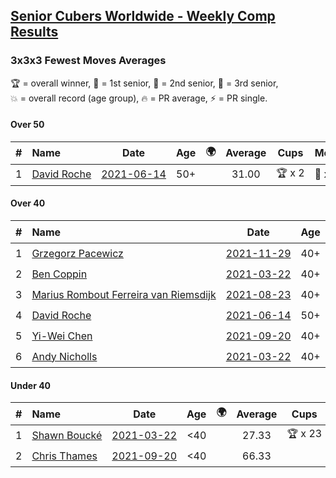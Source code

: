 <style>table {white-space: nowrap;}</style>
<link rel="stylesheet" type="text/css" href="/scw-comp/css/flags.css" />

## [Senior Cubers Worldwide - Weekly Comp Results](/scw-comp/results/)
### 3x3x3 Fewest Moves Averages

<span style="white-space: nowrap;">🏆 = overall winner</span>, <span style="white-space: nowrap;">🥇 = 1st senior</span>, <span style="white-space: nowrap;">🥈 = 2nd senior</span>, <span style="white-space: nowrap;">🥉 = 3rd senior</span>, <span style="white-space: nowrap;">💥 = overall record (age group)</span>, <span style="white-space: nowrap;">🔥 = PR average</span>, <span style="white-space: nowrap;">⚡ = PR single</span>.

#### Over 50

| # | Name | Date | Age | 🌍 | Average | Cups | Medals | Achievements | Solution |
| :--: | :-- | :--: | :--: | :--: | :--: | :--: | :-- | :-- | :-- |
| 1 | [David Roche](../../persons/david_roche/333fm.md) | [2021-06-14](../../results/2021-06-14/333fm.md) | 50+ | <i class="flag flag-AU" /> | 31.00 | 🏆 x 2 | 🥇 x 5, 🥈 x 5, 🥉 x 4 | 💥 x 4, 🔥 x 1, ⚡ x 4 | [Desktop](https://www.facebook.com/events/183961263668092/permalink/186342446763307) / [Mobile](https://m.facebook.com/events/183961263668092?view=permalink&id=186342446763307) |

#### Over 40

| # | Name | Date | Age | 🌍 | Average | Cups | Medals | Achievements | Solution |
| :--: | :-- | :--: | :--: | :--: | :--: | :--: | :-- | :-- | :-- |
| 1 | [Grzegorz Pacewicz](../../persons/grzegorz_pacewicz/333fm.md) | [2021-11-29](../../results/2021-11-29/333fm.md) | 40+ | <i class="flag flag-PL" /> | 25.33 | 🏆 x 17 | 🥇 x 23, 🥈 x 10, 🥉 x 2 | 💥 x 5, 🔥 x 4, ⚡ x 10 | [Desktop](https://www.facebook.com/events/1134079880330044/permalink/1136698750068157) / [Mobile](https://m.facebook.com/events/1134079880330044?view=permalink&id=1136698750068157) |
| 2 | [Ben Coppin](../../persons/ben_coppin/333fm.md) | [2021-03-22](../../results/2021-03-22/333fm.md) | 40+ | <i class="flag flag-GB" /> | 26.33 | 🏆 x 17 | 🥇 x 26, 🥈 x 14, 🥉 x 6 | 💥 x 1, 🔥 x 2, ⚡ x 4 | [Desktop](https://www.facebook.com/events/3984414398292690/permalink/3993303367403793) / [Mobile](https://m.facebook.com/events/3984414398292690?view=permalink&id=3993303367403793) |
| 3 | [Marius Rombout Ferreira van Riemsdijk](../../persons/marius_rombout_ferreira_van_riemsdijk/333fm.md) | [2021-08-23](../../results/2021-08-23/333fm.md) | 40+ | <i class="flag flag-BR" /> | 30.67 | 🏆 x 1 | 🥇 x 1, 🥈 x 1, 🥉 x 1 | 🔥 x 1, ⚡ x 3 | [Desktop](https://www.facebook.com/events/367378891664957/permalink/373345437734969) / [Mobile](https://m.facebook.com/events/367378891664957?view=permalink&id=373345437734969) |
| 4 | [David Roche](../../persons/david_roche/333fm.md) | [2021-06-14](../../results/2021-06-14/333fm.md) | 50+ | <i class="flag flag-AU" /> | 31.00 | 🏆 x 2 | 🥇 x 5, 🥈 x 5, 🥉 x 4 | 💥 x 4, 🔥 x 1, ⚡ x 4 | [Desktop](https://www.facebook.com/events/183961263668092/permalink/186342446763307) / [Mobile](https://m.facebook.com/events/183961263668092?view=permalink&id=186342446763307) |
| 5 | [Yi-Wei Chen](../../persons/yi_wei_chen/333fm.md) | [2021-09-20](../../results/2021-09-20/333fm.md) | 40+ | <i class="flag flag-TW" /> | 34.33 | 🏆 x 3 | 🥇 x 4, 🥈 x 9, 🥉 x 3 | 🔥 x 2, ⚡ x 5 | [Desktop](https://www.facebook.com/events/209362497846754/permalink/213929597390044) / [Mobile](https://m.facebook.com/events/209362497846754?view=permalink&id=213929597390044) |
| 6 | [Andy Nicholls](../../persons/andy_nicholls/333fm.md) | [2021-03-22](../../results/2021-03-22/333fm.md) | 40+ | <i class="flag flag-GB" /> | 48.33 |  | 🥈 x 2, 🥉 x 4 | 🔥 x 1, ⚡ x 2 | [Desktop](https://www.facebook.com/events/3984414398292690/permalink/3994292177304912) / [Mobile](https://m.facebook.com/events/3984414398292690?view=permalink&id=3994292177304912) |

#### Under 40

| # | Name | Date | Age | 🌍 | Average | Cups | Medals | Achievements | Solution |
| :--: | :-- | :--: | :--: | :--: | :--: | :--: | :-- | :-- | :-- |
| 1 | [Shawn Boucké](../../persons/shawn_boucke/333fm.md) | [2021-03-22](../../results/2021-03-22/333fm.md) | <40 | <i class="flag flag-US" /> | 27.33 | 🏆 x 23 |  | 💥 x 1, 🔥 x 2, ⚡ x 8 | [Desktop](https://www.facebook.com/events/3984414398292690/permalink/3989367547797375) / [Mobile](https://m.facebook.com/events/3984414398292690?view=permalink&id=3989367547797375) |
| 2 | [Chris Thames](../../persons/chris_thames/333fm.md) | [2021-09-20](../../results/2021-09-20/333fm.md) | <40 | <i class="flag flag-US" /> | 66.33 |  |  | 🔥 x 1, ⚡ x 4 | [Desktop](https://www.facebook.com/events/209362497846754/permalink/214053557377648) / [Mobile](https://m.facebook.com/events/209362497846754?view=permalink&id=214053557377648) |


<!-- Global site tag (gtag.js) - Google Analytics -->
<script async src="https://www.googletagmanager.com/gtag/js?id=UA-86348435-3"></script>
<script>window.dataLayer = window.dataLayer || []; function gtag() {dataLayer.push(arguments);} gtag('js', new Date()); gtag('config', 'UA-86348435-3');</script>
